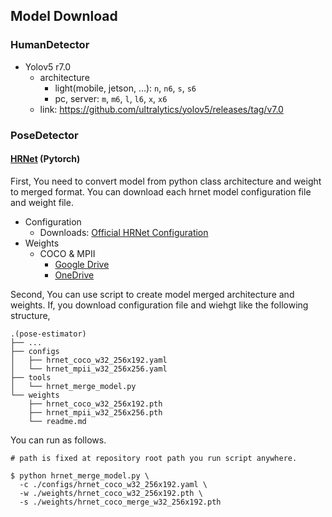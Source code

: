 ## Model Download


### HumanDetector 
- Yolov5 r7.0
  - architecture
    - light(mobile, jetson, ...): `n`, `n6`, `s`, `s6`
    - pc, server: `m`, `m6`, `l`, `l6`, `x`, `x6`
  - link: https://github.com/ultralytics/yolov5/releases/tag/v7.0



### PoseDetector
#### [HRNet](https://github.com/HRNet/deep-high-resolution-net.pytorch) (Pytorch)  
First, You need to convert model from python class architecture and weight to merged format.
You can download each hrnet model configuration file and weight file.
- Configuration
  - Downloads: [Official HRNet Configuration](https://github.com/leoxiaobin/deep-high-resolution-net.pytorch/tree/master/experiments/)
- Weights
  - COCO & MPII
    - [Google Drive](https://drive.google.com/drive/folders/14p2l1u19bLOm5p6esKyolYJyfE1_inLv)
    - [OneDrive](https://onedrive.live.com/?authkey=%21AEwfaSueYurmSRA&id=56B9F9C97F261712%2111775&cid=56B9F9C97F261712)

Second, You can use script to create model merged architecture and weights.
If, you download configuration file and wiehgt like the following structure,
```commandline
.(pose-estimator)
├── ...
├── configs
│   ├── hrnet_coco_w32_256x192.yaml
│   └── hrnet_mpii_w32_256x256.yaml
├── tools
│   └── hrnet_merge_model.py
└── weights
    ├── hrnet_coco_w32_256x192.pth
    ├── hrnet_mpii_w32_256x256.pth
    └── readme.md
```
You can run as follows.

```shell
# path is fixed at repository root path you run script anywhere.

$ python hrnet_merge_model.py \
  -c ./configs/hrnet_coco_w32_256x192.yaml \
  -w ./weights/hrnet_coco_w32_256x192.pth \
  -s ./weights/hrnet_coco_merge_w32_256x192.pth
```

